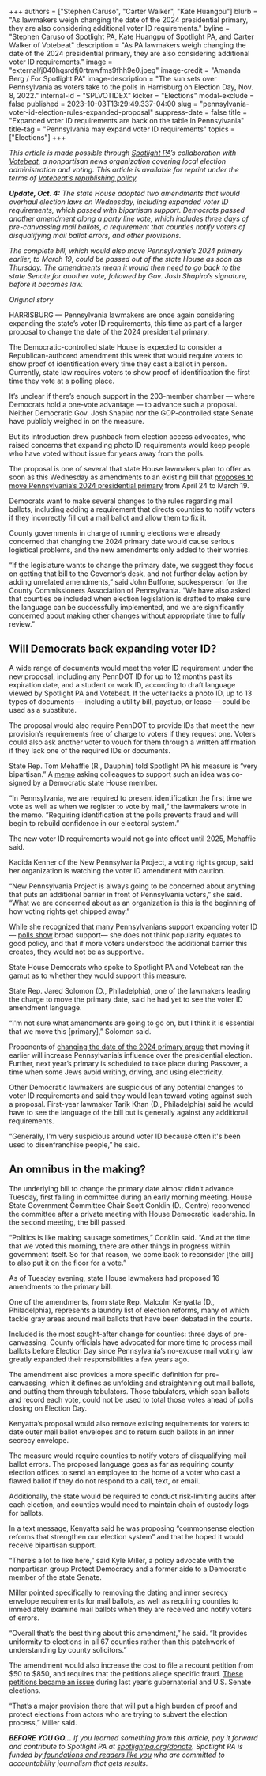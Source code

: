 +++
authors = ["Stephen Caruso", "Carter Walker", "Kate Huangpu"]
blurb = "As lawmakers weigh changing the date of the 2024 presidential primary, they are also considering additional voter ID requirements."
byline = "Stephen Caruso of Spotlight PA, Kate Huangpu of Spotlight PA, and Carter Walker of Votebeat"
description = "As PA lawmakers weigh changing the date of the 2024 presidential primary, they are also considering additional voter ID requirements."
image = "external/j040hqsrdfj0rtmwfms9fhh9e0.jpeg"
image-credit = "Amanda Berg / For Spotlight PA"
image-description = "The sun sets over Pennsylvania as voters take to the polls in Harrisburg on Election Day, Nov. 8, 2022."
internal-id = "SPLVOTIDEX"
kicker = "Elections"
modal-exclude = false
published = 2023-10-03T13:29:49.337-04:00
slug = "pennsylvania-voter-id-election-rules-expanded-proposal"
suppress-date = false
title = "Expanded voter ID requirements are back on the table in Pennsylvania"
title-tag = "Pennsylvania may expand voter ID requirements"
topics = ["Elections"]
+++

<em>This article is made possible through </em><a href="https://www.spotlightpa.org/"><em>Spotlight PA</em></a><em>’s collaboration with </em><a href="https://www.votebeat.org/"><em>Votebeat</em></a><em>, a nonpartisan news organization covering local election administration and voting. This article is available for reprint under the terms of </em><a href="https://www.votebeat.org/pages/republishing"><em>Votebeat’s republishing policy</em></a><em>.</em>

<strong><em>Update, Oct. 4:</em></strong><em> The state House adopted two amendments that would overhaul election laws on Wednesday, including expanded voter ID requirements, which passed with bipartisan support. Democrats passed another amendment along a party line vote, which includes three days of pre-canvassing mail ballots, a requirement that counties notify voters of disqualifying mail ballot errors, and other provisions.</em>

<em>The complete bill, which would also move Pennsylvania’s 2024 primary earlier, to March 19, could be passed out of the state House as soon as Thursday. The amendments mean it would then need to go back to the state Senate for another vote, followed by Gov. Josh Shapiro’s signature, before it becomes law.</em>

<em>Original story</em>

HARRISBURG — Pennsylvania lawmakers are once again considering expanding the state’s voter ID requirements, this time as part of a larger proposal to change the date of the 2024 presidential primary.

The Democratic-controlled state House is expected to consider a Republican-authored amendment this week that would require voters to show proof of identification every time they cast a ballot in person. Currently, state law requires voters to show proof of identification the first time they vote at a polling place.

It’s unclear if there’s enough support in the 203-member chamber — where Democrats hold a one-vote advantage — to advance such a proposal. Neither Democratic Gov. Josh Shapiro nor the GOP-controlled state Senate have publicly weighed in on the measure.

<script src="https://www.spotlightpa.org/embed.js" async></script><div data-spl-embed-version="1" data-spl-src="https://www.spotlightpa.org/embeds/newsletter/"></div>

But its introduction drew pushback from election access advocates, who raised concerns that expanding photo ID requirements would keep people who have voted without issue for years away from the polls.

The proposal is one of several that state House lawmakers plan to offer as soon as this Wednesday as amendments to<strong> </strong>an existing bill that <a href="https://www.spotlightpa.org/news/2023/10/pennsylvania-2024-primary-election-date-change-explainer/">proposes to move Pennsylvania’s 2024 presidential primary</a> from April 24 to March 19.<strong></strong>

Democrats want to make several changes to the rules regarding mail ballots, including adding a requirement that directs counties to notify voters if they incorrectly fill out a mail ballot and allow them to fix it.

County governments in charge of running elections were already concerned that changing the 2024 primary date would cause serious logistical problems, and the new amendments only added to their worries.

“If the legislature wants to change the primary date, we suggest they focus on getting that bill to the Governor’s desk, and not further delay action by adding unrelated amendments,” said John Buffone, spokesperson for the County Commissioners Association of Pennsylvania. “We have also asked that counties be included when election legislation is drafted to make sure the language can be successfully implemented, and we are significantly concerned about making other changes without appropriate time to fully review.”

## Will Democrats back expanding voter ID?

A wide range of documents would meet the voter ID requirement under the new proposal, including any PennDOT ID for up to 12 months past its expiration date, and a student or work ID, according to draft language viewed by Spotlight PA and Votebeat. If the voter lacks a photo ID, up to 13 types of documents — including a utility bill, paystub, or lease — could be used as a substitute.

The proposal would also require PennDOT to provide IDs that meet the new provision’s requirements free of charge to voters if they request one. Voters could also ask another voter to vouch for them through a written affirmation if they lack one of the required IDs or documents.

State Rep. Tom Mehaffie (R., Dauphin) told Spotlight PA his measure is “very bipartisan.” A <a href="https://www.legis.state.pa.us/cfdocs/legis/CSM/showMemoPublic.cfm?chamber=H&amp;SPick=20230&amp;cosponId=41531">memo</a> asking colleagues to support such an idea was co-signed by a Democratic state House member.

“In Pennsylvania, we are required to present identification the first time we vote as well as when we register to vote by mail,” the lawmakers wrote in the memo. “Requiring identification at the polls prevents fraud and will begin to rebuild confidence in our electoral system.”

The new voter ID requirements would not go into effect until 2025, Mehaffie said.

Kadida Kenner of the New Pennsylvania Project, a voting rights group, said her organization is watching the voter ID amendment with caution.

“New Pennsylvania Project is always going to be concerned about anything that puts an additional barrier in front of Pennsylvania voters,” she said. “What we are concerned about as an organization is this is the beginning of how voting rights get chipped away.”

While she recognized that many Pennsylvanians support expanding voter ID — <a href="https://www.cityandstatepa.com/politics/2021/06/new-poll-shows-broad-support-voter-id-pa/364567/">polls show</a> broad support— she does not think popularity equates to good policy, and that if more voters understood the additional barrier this creates, they would not be as supportive.

State House Democrats who spoke to Spotlight PA and Votebeat ran the gamut as to whether they would support this measure.

State Rep. Jared Solomon (D., Philadelphia), one of the lawmakers leading the charge to move the primary date, said he had yet to see the voter ID amendment language.

“I&#39;m not sure what amendments are going to go on, but I think it is essential that we move this \[primary\],” Solomon said.

Proponents of <a href="https://www.spotlightpa.org/news/2023/10/pennsylvania-2024-primary-election-date-change-explainer/">changing the date of the 2024 primary argue</a> that moving it earlier will increase Pennsylvania’s influence over the presidential election. Further, next year’s primary is scheduled to take place during Passover, a time when some Jews avoid writing, driving, and using electricity. <strong></strong>

Other Democratic lawmakers are suspicious of any potential changes to voter ID requirements and said they would lean toward voting against such a proposal. First-year lawmaker Tarik Khan (D., Philadelphia) said he would have to see the language of the bill but is generally against any additional requirements.

“Generally, I&#39;m very suspicious around voter ID because often it&#39;s been used to disenfranchise people,” he said.

## An omnibus in the making?

The underlying bill to change the primary date almost didn’t advance Tuesday, first failing in committee during an early morning meeting. House State Government Committee Chair Scott Conklin (D., Centre) reconvened the committee after a private meeting with House Democratic leadership. In the second meeting, the bill passed.

“Politics is like making sausage sometimes,” Conklin said. “And at the time that we voted this morning, there are other things in progress within government itself. So for that reason, we come back to reconsider \[the bill\] to also put it on the floor for a vote.”

As of Tuesday evening, state House lawmakers had proposed 16 amendments to the primary bill.

One of the amendments, from state Rep. Malcolm Kenyatta (D., Philadelphia), represents a laundry list of election reforms, many of which tackle gray areas around mail ballots that have been debated in the courts.

Included is the most sought-after change for counties: three days of pre-canvassing. County officials have advocated for more time to process mail ballots before Election Day since Pennsylvania’s no-excuse mail voting law greatly expanded their responsibilities a few years ago.

The amendment also provides a more specific definition for pre-canvassing, which it defines as unfolding and straightening out mail ballots, and putting them through tabulators. Those tabulators, which scan ballots and record each vote, could not be used to total those votes ahead of polls closing on Election Day.

<script src="https://www.spotlightpa.org/embed.js" async></script><div data-spl-embed-version="1" data-spl-src="https://www.spotlightpa.org/embeds/donate/"></div>

Kenyatta’s proposal would also remove existing requirements for voters to date outer mail ballot envelopes and to return such ballots in an inner secrecy envelope.

The measure would require counties to notify voters of disqualifying mail ballot errors. The proposed language goes as far as requiring county election offices to send an employee to the home of a voter who cast a flawed ballot if they do not respond to a call, text, or email.

Additionally, the state would be required to conduct risk-limiting audits after each election, and counties would need to maintain chain of custody logs for ballots.

In a text message, Kenyatta said he was proposing “commonsense election reforms that strengthen our election system” and that he hoped it would receive bipartisan support.

“There’s a lot to like here,” said Kyle Miller, a policy advocate with the nonpartisan group Protect Democracy and a former aide to a Democratic member of the state Senate.

Miller pointed specifically to removing the dating and inner secrecy envelope requirements for mail ballots, as well as requiring counties to immediately examine mail ballots when they are received and notify voters of errors.

“Overall that’s the best thing about this amendment,” he said. “It provides uniformity to elections in all 67 counties rather than this patchwork of understanding by county solicitors.”

The amendment would also increase the cost to file a recount petition from $50 to $850, and requires that the petitions allege specific fraud. <a href="https://www.spotlightpa.org/news/2022/12/pa-midterm-election-2022-recount-petitions-certification-history/">These petitions became an issue</a> during last year’s gubernatorial and U.S. Senate elections.

“That’s a major provision there that will put a high burden of proof and protect elections from actors who are trying to subvert the election process,” Miller said.

<strong><em>BEFORE YOU GO…</em></strong><em> If you learned something from this article, pay it forward and contribute to Spotlight PA at </em><a href="http://spotlightpa.org/donate"><em>spotlightpa.org/donate</em></a><em>. Spotlight PA is funded by</em><a href="https://www.spotlightpa.org/support"><em> foundations and readers like you</em></a><em> who are committed to accountability journalism that gets results.</em>

